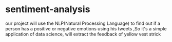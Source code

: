 # sentiment-analysis
our project will use the NLP(Natural Processing Language) to find out if a person has a positive or negative emotions using his tweets ,So it's a simple application of data science, will extract the feedback of yellow vest strick
